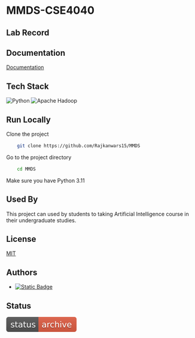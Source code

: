 # MMDS-CSE4040
## Lab Record

## Documentation

[Documentation](Docs.md)


## Tech Stack

![Python](https://img.shields.io/badge/python-3670A0?style=for-the-badge&logo=python&logoColor=ffdd54)
![Apache Hadoop](https://img.shields.io/badge/Apache%20Hadoop-66CCFF?style=for-the-badge&logo=apachehadoop&logoColor=black)

## Run Locally

Clone the project

```bash
    git clone https://github.com/Rajkanwars15/MMDS
```

Go to the project directory

```bash
    cd MMDS
```

Make sure you have Python 3.11
## Used By

This project can used by students to taking Artificial Intelligence course in their undergraduate studies.
## License

[MIT](https://choosealicense.com/licenses/mit/)


## Authors

- [![Static Badge](https://img.shields.io/badge/Rajkanwars15-yellow?logo=GitHub&link=https%3A%2F%2Fgithub.com%2FRajkanwars15)
    ](https://www.github.com/rajkanwars15)

## Status

[![status: archive](https://github.com/GIScience/badges/raw/master/status/archive.svg)](https://github.com/GIScience/badges#archive)